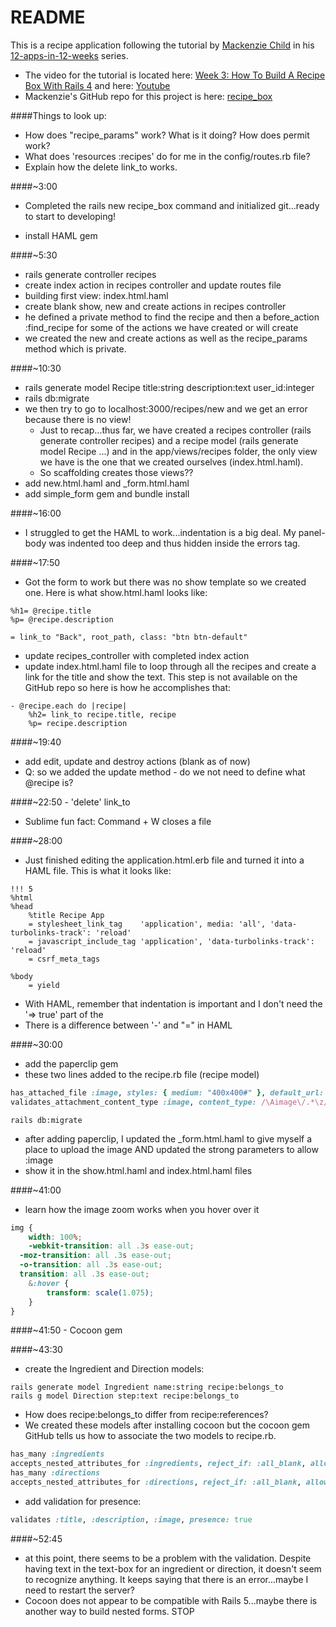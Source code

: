 # README

This is a recipe application following the tutorial by [Mackenzie Child](https://mackenziechild.me/) in his
[12-apps-in-12-weeks](https://mackenziechild.me/12-in-12/) series.  
* The video for the tutorial is located here: [Week 3: How To Build A Recipe Box With Rails 4](https://mackenziechild.me/12-in-12/3/) and here: [Youtube](https://www.youtube.com/watch?v=QhdzE1yNs-0&list=PL23ZvcdS3XPLNdRYB_QyomQsShx59tpc-&index=3)
* Mackenzie's GitHub repo for this project is here: [recipe_box](https://github.com/mackenziechild/recipe_box)

####Things to look up:
* How does "recipe_params" work?  What is it doing?  How does permit work?
* What does 'resources :recipes' do for me in the config/routes.rb file?
* Explain how the delete link_to works.

####~3:00
* Completed the rails new recipe_box command and initialized git...ready to start to developing!

* install HAML gem

####~5:30
* rails generate controller recipes
* create index action in recipes controller and update routes file
* building first view: index.html.haml
* create blank show, new and create actions in recipes controller
* he defined a private method to find the recipe and then a before_action :find_recipe for some of the actions we
have created or will create
* we created the new and create actions as well as the recipe_params method which is private.

####~10:30
* rails generate model Recipe title:string description:text user_id:integer
* rails db:migrate
* we then try to go to localhost:3000/recipes/new and we get an error because there is no view!
  * Just to recap...thus far, we have created a recipes controller (rails generate controller recipes) and a recipe
  model (rails generate model Recipe ...) and in the app/views/recipes folder, the only view we have is the one that
  we created ourselves (index.html.haml).
  * So scaffolding creates those views??
* add new.html.haml and _form.html.haml
* add simple_form gem and bundle install

####~16:00
* I struggled to get the HAML to work...indentation is a big deal.  My panel-body was indented too deep and thus hidden
inside the errors tag.

####~17:50
* Got the form to work but there was no show template so we created one.  Here is what show.html.haml looks like:
```haml
%h1= @recipe.title
%p= @recipe.description

= link_to "Back", root_path, class: "btn btn-default"
```
* update recipes_controller with completed index action
* update index.html.haml file to loop through all the recipes and create a link for the title and show the text.  This step 
is not available on the GitHub repo so here is how he accomplishes that:
```haml
- @recipe.each do |recipe|
	%h2= link_to recipe.title, recipe
	%p= recipe.description
```
####~19:40
* add edit, update and destroy actions (blank as of now)
* Q: so we added the update method - do we not need to define what @recipe is?

####~22:50 - 'delete' link_to

* Sublime fun fact: Command + W closes a file

####~28:00
* Just finished editing the application.html.erb file and turned it into a HAML file.  This is what it looks like:
```haml
!!! 5
%html
%head
	%title Recipe App
	= stylesheet_link_tag    'application', media: 'all', 'data-turbolinks-track': 'reload' 
	= javascript_include_tag 'application', 'data-turbolinks-track': 'reload' 
	= csrf_meta_tags

%body
	= yield
```
* With HAML, remember that indentation is important and I don't need the '=> true' part of the
* There is a difference between '-' and "=" in HAML

####~30:00
* add the paperclip gem
* these two lines added to the recipe.rb file (recipe model)
```ruby
has_attached_file :image, styles: { medium: "400x400#" }, default_url: "/images/:style/missing.png"
validates_attachment_content_type :image, content_type: /\Aimage\/.*\z/
```
```shell
rails db:migrate
```
* after adding paperclip, I updated the _form.html.haml to give myself a place to upload the image AND updated
the strong parameters to allow :image 
* show it in the show.html.haml and index.html.haml files

####~41:00
* learn how the image zoom works when you hover over it
```css
img {
	width: 100%;
	-webkit-transition: all .3s ease-out;
  -moz-transition: all .3s ease-out;
  -o-transition: all .3s ease-out;
  transition: all .3s ease-out;
	&:hover {
		transform: scale(1.075);
	}
}
```
####~41:50 - Cocoon gem

####~43:30
* create the Ingredient and Direction models:
```shell
rails generate model Ingredient name:string recipe:belongs_to
rails g model Direction step:text recipe:belongs_to
```
  * How does recipe:belongs_to differ from recipe:references?
* We created these models after installing cocoon but the cocoon gem GitHub tells us how to associate the two models
to recipe.rb.
```ruby
has_many :ingredients
accepts_nested_attributes_for :ingredients, reject_if: :all_blank, allow_destroy: true
has_many :directions
accepts_nested_attributes_for :directions, reject_if: :all_blank, allow_destroy: true
```
* add validation for presence:
```ruby
validates :title, :description, :image, presence: true
```

####~52:45 
* at this point, there seems to be a problem with the validation.  Despite having text in the text-box for an 
ingredient or direction, it doesn't seem to recognize anything.  It keeps saying that there is an error...maybe I need
to restart the server?
* Cocoon does not appear to be compatible with Rails 5...maybe there is another way to build nested forms.
STOP